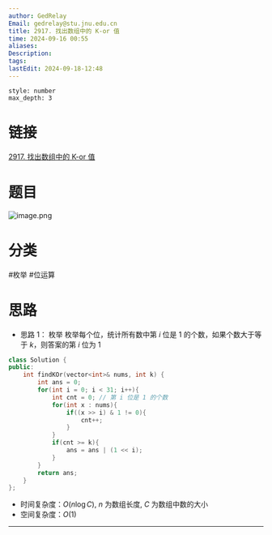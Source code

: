 ```yaml
---
author: GedRelay
Email: gedrelay@stu.jnu.edu.cn
title: 2917. 找出数组中的 K-or 值
time: 2024-09-16 00:55
aliases: 
Description: 
tags: 
lastEdit: 2024-09-18-12:48
---
```


```toc
style: number
max_depth: 3
```

# 链接
[2917. 找出数组中的 K-or 值](https://leetcode.cn/problems/find-the-k-or-of-an-array/) 

# 题目
![image.png](https://ged-pic-bed.oss-cn-guangzhou.aliyuncs.com/img/202409160055163.png)


# 分类
#枚举 #位运算 

# 思路
- 思路 1：
枚举
枚举每个位，统计所有数中第 $i$ 位是 $1$ 的个数，如果个数大于等于 $k$，则答案的第 $i$ 位为 $1$ 


```cpp
class Solution {
public:
    int findKOr(vector<int>& nums, int k) {
        int ans = 0;
        for(int i = 0; i < 31; i++){
            int cnt = 0; // 第 i 位是 1 的个数
            for(int x : nums){
                if((x >> i) & 1 != 0){
                    cnt++;
                }
            }
            if(cnt >= k){
                ans = ans | (1 << i);
            }
        }
        return ans;
    }
};
```


- 时间复杂度：${O\left( n\log C \right)  }$, ${n }$ 为数组长度, ${C }$ 为数组中数的大小
- 空间复杂度：${O\left( 1 \right)  }$ 


---

